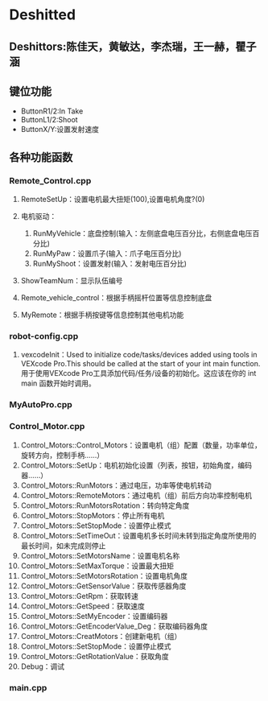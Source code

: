 # Deshitted 
## Deshittors:陈佳天，黄敏达，李杰瑞，王一赫，瞿子涵



## 键位功能

- ButtonR1/2:In Take
- ButtonL1/2:Shoot
- ButtonX/Y:设置发射速度

## 各种功能函数

###  Remote_Control.cpp

1. RemoteSetUp：设置电机最大扭矩(100),设置电机角度?(0)
2. 电机驱动：

    1. RunMyVehicle：底盘控制(输入：左侧底盘电压百分比，右侧底盘电压百分比)
    2. RunMyPaw：设置爪子(输入：爪子电压百分比)
    3. RunMyShoot：设置发射(输入：发射电压百分比)
3. ShowTeamNum：显示队伍编号
4. Remote_vehicle_control：根据手柄摇杆位置等信息控制底盘
5. MyRemote：根据手柄按键等信息控制其他电机功能

###  robot-config.cpp

1. vexcodeInit：Used to initialize code/tasks/devices added using tools in VEXcode Pro.This should be called at the start of your int main function.用于使用VEXcode Pro工具添加代码/任务/设备的初始化。这应该在你的 int main 函数开始时调用。

###  MyAutoPro.cpp

###  Control_Motor.cpp

1. Control_Motors::Control_Motors：设置电机（组）配置（数量，功率单位，旋转方向，控制手柄……）
2. Control_Motors::SetUp：电机初始化设置（列表，按钮，初始角度，编码器……）
3. Control_Motors::RunMotors：通过电压，功率等使电机转动
4. Control_Motors::RemoteMotors：通过电机（组）前后方向功率控制电机
5. Control_Motors::RunMotorsRotation：转向特定角度
6. Control_Motors::StopMotors：停止所有电机
7. Control_Motors::SetStopMode：设置停止模式
8.  Control_Motors::SetTimeOut：设置电机多长时间未转到指定角度所使用的最长时间，如未完成则停止
9. Control_Motors::SetMotorsName：设置电机名称
10. Control_Motors::SetMaxTorque：设置最大扭矩
11. Control_Motors::SetMotorsRotation：设置电机角度
12. Control_Motors::GetSensorValue：获取传感器角度
13. Control_Motors::GetRpm：获取转速
14. Control_Motors::GetSpeed：获取速度
15. Control_Motors::SetMyEncoder：设置编码器
16. Control_Motors::GetEncoderValue_Deg：获取编码器角度
17. Control_Motors::CreatMotors：创建新电机（组）
18. Control_Motors::SetStopMode：设置停止模式
19. Control_Motors::GetRotationValue：获取角度
20. Debug：调试

###  main.cpp

